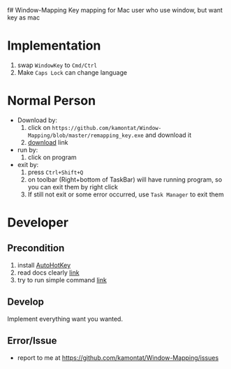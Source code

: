 f# Window-Mapping
Key mapping for Mac user who use window, but want key as mac

# Implementation
1. swap `WindowKey` to `Cmd/Ctrl`
2. Make `Caps Lock` can change language

# Normal Person
- Download by: 
  1. click on `https://github.com/kamontat/Window-Mapping/blob/master/remapping_key.exe` and download it 
  2. [download](https://github.com/kamontat/Window-Mapping/raw/master/remapping_key.exe) link
- run by:
  1. click on program 
- exit by:
  1. press `Ctrl+Shift+Q`
  2. on toolbar (Right+bottom of TaskBar) will have running program, so you can exit them by right click
  3. If still not exit or some error occurred, use `Task Manager` to exit them

# Developer
## Precondition 
1. install [AutoHotKey](https://github.com/kamontat/Window-Mapping/blob/master/AutoHotkey_1.1.25.01_setup.exe)
2. read docs clearly [link](https://autohotkey.com/docs/AutoHotkey.htm)
3. try to run simple command [link](https://autohotkey.com/docs/Tutorial.htm#s12)
## Develop
Implement everything want you wanted. 

## Error/Issue
- report to me at https://github.com/kamontat/Window-Mapping/issues
